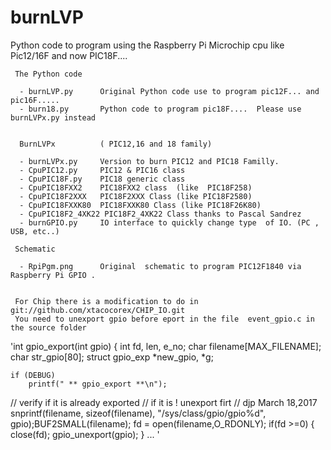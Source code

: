 burnLVP
=======

  Python code to program using the Raspberry Pi Microchip cpu like Pic12/16F and now PIC18F....


 
     The Python code

      - burnLVP.py      Original Python code use to program pic12F... and pic16F.....
      - burn18.py       Python code to program pic18F....  Please use burnLVPx.py instead
                      

      BurnLVPx          ( PIC12,16 and 18 family)

      - burnLVPx.py     Version to burn PIC12 and PIC18 Familly.
      - CpuPIC12.py	    PIC12 & PIC16 class
      - CpuPIC18F.py    PIC18 generic class
      - CpuPIC18FXX2    PIC18FXX2 class  (like  PIC18F258)
      - CpuPIC18F2XXX   PIC18F2XXX Class (like PIC18F2580)
      - CpuPIC18FXXK80  PIC18FXXK80 Class (like PIC18F26K80)
      - CpuPIC18F2_4XK22 PIC18F2_4XK22 Class thanks to Pascal Sandrez
      - burnGPIO.py     IO interface to quickly change type  of IO. (PC , USB, etc..)

     Schematic

      - RpiPgm.png      Original  schematic to program PIC12F1840 via Raspberry Pi GPIO .

 
     For Chip there is a modification to do in git://github.com/xtacocorex/CHIP_IO.git
     You need to unexport gpio before eport in the file  event_gpio.c in the source folder
    
 'int gpio_export(int gpio)
{
    int fd, len, e_no;
    char filename[MAX_FILENAME];
    char str_gpio[80];
    struct gpio_exp *new_gpio, *g;

    if (DEBUG)
        printf(" ** gpio_export **\n");

   // verify if it is already exported
   // if it is ! unexport firt
   // djp  March 18,2017
   snprintf(filename, sizeof(filename), "/sys/class/gpio/gpio%d", gpio);BUF2SMALL(filename);
   fd = open(filename,O_RDONLY);
   if(fd >=0)
   {
     close(fd);
     gpio_unexport(gpio);
   }
 ...
 '
